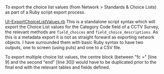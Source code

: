 To export the choice list values (from Network > Standards & Choice Lists) as part of a Ruby script export process.

[UI-ExportChoiceListValues.rb](./UI-ExportChoiceListValues.rb)
This is a standalone script syntax which will export the Choice List values for the Category Code field of a CCTV Survey, the relevant methods are `field_choices` and `field_choice_descriptions`.
As this is a metadata export it is not as straight forward as exporting network objects.
I have surrounded them with basic Ruby syntax to have two outputs, one to screen (using puts) and one to a CSV file.

To export multiple choice list values, the centre block (between "fc =" [line 9] and the second "end" [line 30]) would have to be duplicated prior to the final end with the relevant tables and fields defined.